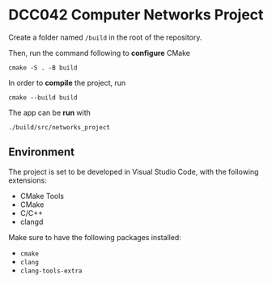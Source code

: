 # DCC042 Computer Networks Project

Create a folder named `/build` in the root of the repository.

Then, run the command following to **configure** CMake

`cmake -S . -B build`

In order to **compile** the project, run

`cmake --build build`

The app can be **run** with

`./build/src/networks_project`

## Environment

The project is set to be developed in Visual Studio Code, with the following extensions:

- CMake Tools
- CMake
- C/C++
- clangd

Make sure to have the following packages installed:

- `cmake`
- `clang`
- `clang-tools-extra`
